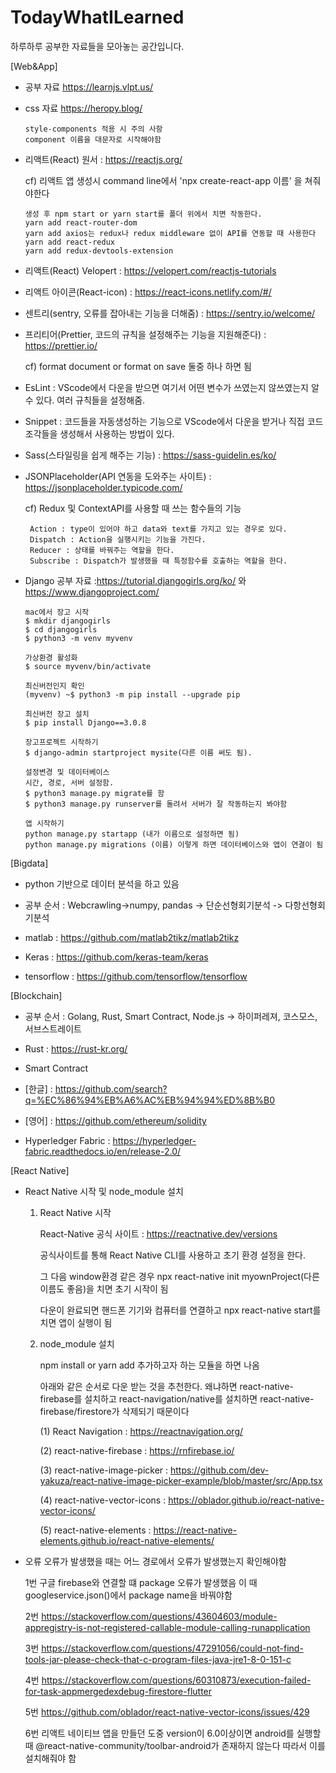 # TodayWhatILearned

하루하루 공부한 자료들을 모아놓는 공간입니다.

[Web&App] 

- 공부 자료 https://learnjs.vlpt.us/

- css 자료 https://heropy.blog/

      style-components 적용 시 주의 사항
      component 이름을 대문자로 시작해야함

- 리액트(React) 원서 : https://reactjs.org/

  cf) 리액트 앱 생성시 command line에서 'npx create-react-app 이름' 을 쳐줘야한다
  
      생성 후 npm start or yarn start를 폴더 위에서 치면 작동한다.
      yarn add react-router-dom
      yarn add axios는 redux나 redux middleware 없이 API를 연동할 때 사용한다
      yarn add react-redux
      yarn add redux-devtools-extension

- 리액트(React) Velopert : https://velopert.com/reactjs-tutorials

- 리액트 아이콘(React-icon) : https://react-icons.netlify.com/#/

- 센트리(sentry, 오류를 잡아내는 기능을 더해줌) : https://sentry.io/welcome/

- 프리티어(Prettier, 코드의 규칙을 설정해주는 기능을 지원해준다) : https://prettier.io/

  cf) format document or format on save 둘중 하나 하면 됨
  
- EsLint : VScode에서 다운을 받으면 여기서 어떤 변수가 쓰였는지 않쓰였는지 알 수 있다. 여러 규칙들을 설정해줌.

- Snippet : 코드들을 자동생성하는 기능으로 VScode에서 다운을 받거나 직접 코드조각들을 생성해서 사용하는 방법이 있다. 

- Sass(스타일링을 쉽게 해주는 기능) : https://sass-guidelin.es/ko/

- JSONPlaceholder(API 연동을 도와주는 사이트) : https://jsonplaceholder.typicode.com/

   cf) Redux 및 ContextAPI를 사용할 때 쓰는 함수들의 기능

       Action : type이 있어야 하고 data와 text를 가지고 있는 경우로 있다.
       Dispatch : Action을 실행시키는 기능을 가진다.
       Reducer : 상태를 바꿔주는 역할을 한다.
       Subscribe : Dispatch가 발생했을 때 특정함수를 호출하는 역할을 한다.

- Django 공부 자료 :https://tutorial.djangogirls.org/ko/ 와 https://www.djangoproject.com/

      mac에서 장고 시작
      $ mkdir djangogirls
      $ cd djangogirls
      $ python3 -m venv myvenv
      
      가상환경 활성화
      $ source myvenv/bin/activate
      
      최신버전인지 확인
      (myvenv) ~$ python3 -m pip install --upgrade pip
      
      최신버전 장고 설치
      $ pip install Django==3.0.8
      
      장고프로젝트 시작하기
      $ django-admin startproject mysite(다른 이름 써도 됨).
      
      설정변경 및 데이터베이스 
      시간, 경로, 서버 설정함.
      $ python3 manage.py migrate를 함
      $ python3 manage.py runserver를 돌려서 서버가 잘 작동하는지 봐야함
      
      앱 시작하기
      python manage.py startapp (내가 이름으로 설정하면 됨)
      python manage.py migrations (이름) 이렇게 하면 데이터베이스와 앱이 연결이 됨

[Bigdata]

- python 기반으로 데이터 분석을 하고 있음

- 공부 순서 : Webcrawling->numpy, pandas -> 단순선형회기분석 -> 다항선형회기분석

- matlab : https://github.com/matlab2tikz/matlab2tikz

- Keras : https://github.com/keras-team/keras

- tensorflow : https://github.com/tensorflow/tensorflow

[Blockchain]

- 공부 순서 : Golang, Rust, Smart Contract, Node.js -> 하이퍼레져, 코스모스, 서브스트레이트

- Rust : https://rust-kr.org/

- Smart Contract

- [한글] : https://github.com/search?q=%EC%86%94%EB%A6%AC%EB%94%94%ED%8B%B0

- [영어] : https://github.com/ethereum/solidity

- Hyperledger Fabric : https://hyperledger-fabric.readthedocs.io/en/release-2.0/

[React Native]

- React Native 시작 및 node_module 설치

  1) React Native 시작
      
      React-Native 공식 사이트 : https://reactnative.dev/versions
      
      공식사이트를 통해 React Native CLI를 사용하고 초기 환경 설정을 한다.
      
      그 다음 window환경 같은 경우 npx react-native init myownProject(다른 이름도 좋음)을 치면 초기 시작이 됨
      
      다운이 완료되면 핸드폰 기기와 컴퓨터를 연결하고 npx react-native start를 치면 앱이 실행이 됨
  
  2) node_module 설치
      
      npm install or yarn add 추가하고자 하는 모듈을 하면 나옴 
      
      아래와 같은 순서로 다운 받는 것을 추천한다. 왜냐하면 react-native-firebase를 설치하고 react-navigation/native를 설치하면 react-native-firebase/firestore가 삭제되기 때문이다
      
      (1) React Navigation : https://reactnavigation.org/
      
      (2) react-native-firebase : https://rnfirebase.io/
      
      (3) react-native-image-picker : https://github.com/dev-yakuza/react-native-image-picker-example/blob/master/src/App.tsx
      
      (4) react-native-vector-icons : https://oblador.github.io/react-native-vector-icons/
      
      (5) react-native-elements : https://react-native-elements.github.io/react-native-elements/

- 오류
  오류가 발생했을 때는 어느 경로에서 오류가 발생했는지 확인해야함
  
    1번 구글 firebase와 연결할 떄 package 오류가 발생했음 이 때 googleservice.json()에서 package name을 바꿔야함
    
    2번 https://stackoverflow.com/questions/43604603/module-appregistry-is-not-registered-callable-module-calling-runapplication
    
    3번 https://stackoverflow.com/questions/47291056/could-not-find-tools-jar-please-check-that-c-program-files-java-jre1-8-0-151-c
    
    4번 https://stackoverflow.com/questions/60310873/execution-failed-for-task-appmergedexdebug-firestore-flutter
    
    5번 https://github.com/oblador/react-native-vector-icons/issues/429
    
    6번 리액트 네이티브 앱을 만들던 도중 version이 6.0이상이면 android를 실행할 때 @react-native-community/toolbar-android가 존재하지 않는다 따라서 이를 설치해줘야 함
